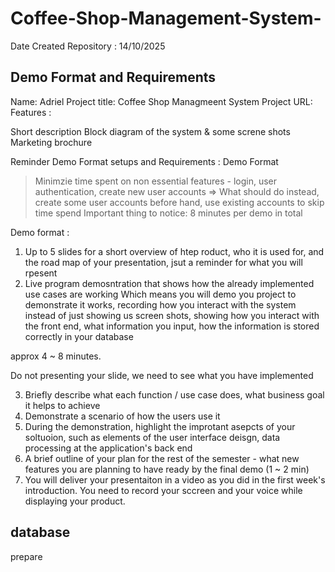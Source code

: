 # Coffee-Shop-Management-System-

Date Created Repository : 14/10/2025


## Demo Format and Requirements 
Name: Adriel
Project title: Coffee Shop Managmeent System 
Project URL: 
Features :

Short description
Block diagram of the system & some screne shots  
Marketing brochure

Reminder Demo Format setups and Requirements : 
Demo Format 
> Minimzie time spent on non essential features - login, user authentication, create new user accounts 
=> What should do instead, create some user accounts before hand, use existing accounts to skip
time spend
Important thing to notice: 8 minutes per demo in total

Demo format :
1. Up to 5 slides for a short overview of htep roduct, who it is used for, and the road map of your presentation, jsut a reminder for what you will rpesent
2. Live program demosntration that shows how the already implemented use cases are working
Which means you will demo you project to demonstrate it works, recording how you interact with the system instead of just showing us screen shots, showing how you interact with the front end, what information you input, how the information is stored correctly in your database

approx 4 ~ 8 minutes. 

Do not presenting your slide, we need to see what you have implemented 

3. Briefly describe what each function / use case does, what business goal it helps to achieve
4. Demonstrate a scenario of how the users use it
5. During the demonstration, highlight the improtant asepcts of your soltuoion, such as elements of the user interface deisgn, data processing at the application's back end
6. A brief outline of your plan for the rest of the semester - what new features you are planning to have ready by the final demo (1 ~ 2 min)
7. You will deliver your presentaiton in a video as you did in the first week's introduction. You need to record your sccreen and your voice while displaying your product.


database
-

prepare 


















